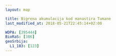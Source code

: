 ```yaml
---
layout: map

title: Bigrena akumulacija kod manastira Tumane
last_modified_at: 2018-05-21T22:45:14+02:00

WDPA: [395444]
BioRaS: [386]
geoSrbija:
  L1_183: [123]
---
```

